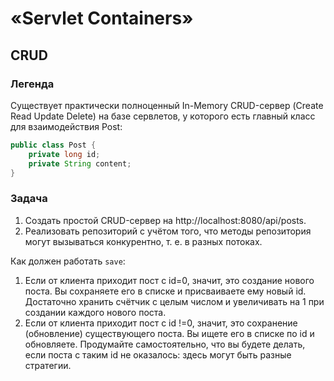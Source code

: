 # «Servlet Containers»

## CRUD

### Легенда

Существует практически полноценный In-Memory CRUD-сервер (Create Read Update Delete) на базе сервлетов, у которого есть главный класс для взаимодействия Post:
```java
public class Post {
    private long id;
    private String content;
}
```

### Задача

1. Создать простой CRUD-сервер на http://localhost:8080/api/posts.
1. Реализовать репозиторий с учётом того, что методы репозитория могут вызываться конкурентно, т. е. в разных потоках.

Как должен работать `save`:

1. Если от клиента приходит пост с id=0, значит, это создание нового поста. Вы сохраняете его в списке и присваиваете ему новый id. Достаточно хранить счётчик с целым числом и увеличивать на 1 при создании каждого нового поста.
1. Если от клиента приходит пост с id !=0, значит, это сохранение (обновление) существующего поста. Вы ищете его в списке по id и обновляете. Продумайте самостоятельно, что вы будете делать, если поста с таким id не оказалось: здесь могут быть разные стратегии.
